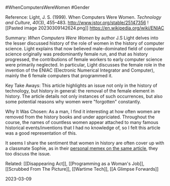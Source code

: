 #WhenComputersWereWomen #Gender

Reference:
Light, J. S. (1999). When Computers Were Women. _Technology and Culture_, _40_(3), 455–483. http://www.jstor.org/stable/25147356
![[Pasted image 20230309142624.png]]
https://en.wikipedia.org/wiki/ENIAC

Summary:
*When Computers Were Women* by author J.S Light delves into the lesser discussed history of the role of women in the history of computer science. Light explains that now believed male-dominated field of computer science originally was predominantly female run, and that as history progressed, the contributions of female workers to early computer science were primarily neglected. In particular, Light discusses the female role in the invention of the ENIAC (Electronic Numerical Integrator and Computer), mainly the 6 female computers that programmed it.

Key Take Aways:
This article highlights an issue not only in the history of technology, but history in general: the removal of the female element in history. The article details not only instances of such occurrences, but also some potential reasons why women were "forgotten" constantly.

Why It Was Chosen:
As a man, I find it interesting at how often women are removed from the history books and under appriciated. Throughout the course, the names of countless women appear attached to many famous historical events/inventions that I had no knowledge of, so I felt this article was a good representation of this.

It seems I share the sentiment that women in history are often cover up with a classmate Sophie, as in their [personal memex on the same article](https://probablyanxious.github.io/hist1900-memex/Thoughts/Ignored%20in%20History/), they too discuss the issue.

Related:
[[Disappearing Act]], [[Programming as a Woman's Job]], [[Scrubbed From The Picture]], [[Wartime Tech]], [[A Glimpse Forwards]]

2023-03-09